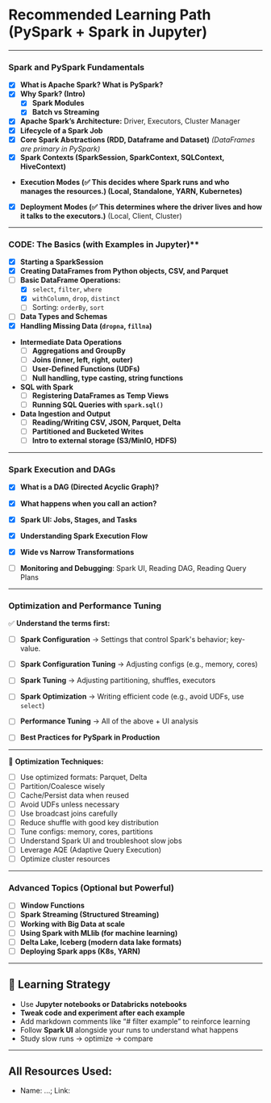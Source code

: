 # **Recommended Learning Path (PySpark + Spark in Jupyter)**

---

### **Spark and PySpark Fundamentals**

- [x]  **What is Apache Spark? What is PySpark?**
- [x] **Why Spark? (Intro)**
  - [x] **Spark Modules**
  - [x] **Batch vs Streaming**
- [x]  **Apache Spark’s Architecture:** Driver, Executors, Cluster Manager
- [x] **Lifecycle of a Spark Job**
- [x] **Core Spark Abstractions (RDD, Dataframe and Dataset)**
  *(DataFrames are primary in PySpark)*
- [x] **Spark Contexts (SparkSession, SparkContext, SQLContext, HiveContext)**
- **Execution Modes (✅ This decides where Spark runs and who manages the resources.) (Local, Standalone, YARN, Kubernetes)**
- [x] **Deployment Modes (✅ This determines where the driver lives and how it talks to the executors.)** (Local, Client, Cluster)


---


### CODE: The Basics (with Examples in Jupyter)**

- [x]  **Starting a SparkSession**
- [x]  **Creating DataFrames from Python objects, CSV, and Parquet**
- [ ] **Basic DataFrame Operations:**
  - [x] `select`, `filter`, `where`
  - [x] `withColumn`, `drop`, `distinct`
  - [ ] Sorting: `orderBy`, `sort`
- [ ] **Data Types and Schemas**
- [x] **Handling Missing Data (`dropna`, `fillna`)**

- **Intermediate Data Operations**
  - [ ] **Aggregations and GroupBy**
  - [ ] **Joins (inner, left, right, outer)**
  - [ ] **User-Defined Functions (UDFs)**
  - [ ] **Null handling, type casting, string functions**

- **SQL with Spark**
  - [ ] **Registering DataFrames as Temp Views**
  - [ ] **Running SQL Queries with `spark.sql()`**

- **Data Ingestion and Output**
  - [ ] **Reading/Writing CSV, JSON, Parquet, Delta**
  - [ ] **Partitioned and Bucketed Writes**
  - [ ] **Intro to external storage (S3/MinIO, HDFS)**

---


### Spark Execution and DAGs

- [x] **What is a DAG (Directed Acyclic Graph)?**
- [x] **What happens when you call an action?**
- [x] **Spark UI: Jobs, Stages, and Tasks**
- [x] **Understanding Spark Execution Flow**
- [x] **Wide vs Narrow Transformations**
- [ ] **Monitoring and Debugging**: Spark UI, Reading DAG, Reading Query Plans


---


### Optimization and Performance Tuning

✅ **Understand the terms first:**

- [ ] **Spark Configuration** → Settings that control Spark's behavior; key-value.
- [ ] **Spark Configuration Tuning** → Adjusting configs (e.g., memory, cores)
- [ ] **Spark Tuning** → Adjusting partitioning, shuffles, executors
- [ ] **Spark Optimization** → Writing efficient code (e.g., avoid UDFs, use `select`)
- [ ] **Performance Tuning** → All of the above + UI analysis
- [ ] **Best Practices for PySpark in Production**
  

---

🔧 **Optimization Techniques:**

- [ ] Use optimized formats: Parquet, Delta
- [ ] Partition/Coalesce wisely
- [ ] Cache/Persist data when reused
- [ ] Avoid UDFs unless necessary
- [ ] Use broadcast joins carefully
- [ ] Reduce shuffle with good key distribution
- [ ] Tune configs: memory, cores, partitions
- [ ] Understand Spark UI and troubleshoot slow jobs
- [ ] Leverage AQE (Adaptive Query Execution)
- [ ] Optimize cluster resources

---

### Advanced Topics (Optional but Powerful)

- [ ] **Window Functions**
- [ ] **Spark Streaming (Structured Streaming)**
- [ ] **Working with Big Data at scale**
- [ ] **Using Spark with MLlib (for machine learning)**
- [ ] **Delta Lake, Iceberg (modern data lake formats)**
- [ ] **Deploying Spark apps (K8s, YARN)**

---

## 🧠 Learning Strategy

- Use **Jupyter notebooks or Databricks notebooks**
- **Tweak code and experiment after each example**
- Add markdown comments like “# filter example” to reinforce learning
- Follow **Spark UI** alongside your runs to understand what happens
- Study slow runs → optimize → compare

---

## All Resources Used:
- Name: ...; Link: